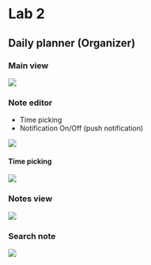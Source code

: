 # Lab 2
## Daily planner (Organizer)

### Main view

![](./imgs/main_view.png)

### Note editor

* Time picking
* Notification On/Off (push notification)

![](./imgs/note_editor.png)

#### Time picking

![](./imgs/time_picker.png)

### Notes view

![](./imgs/notes_view.png)

### Search note

![](./imgs/search_view.png)
